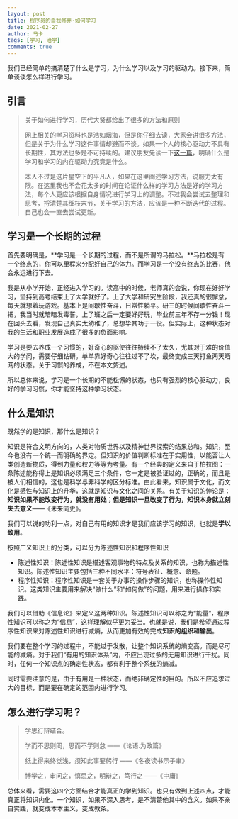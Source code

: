 ```yaml
---
layout: post
title: 程序员的自我修养·如何学习
date: 2021-02-27
author: 乌卡
tags: [学习, 治学]
comments: true
---
```


我们已经简单的搞清楚了什么是学习，为什么学习以及学习的驱动力。接下来，简单谈谈怎么样进行学习。

## 引言

> 关于如何进行学习，历代大贤都给出了很多的方法和原则
>
> 网上相关的学习资料也是浩如烟海，但是你仔细去读，大家会讲很多方法，但是关于为什么学习这件事情却避而不谈。如果一个人的核心驱动力不具有长期性，其方法也多是不可持续的。建议朋友先读一下[这一篇](https://qqfly1to19.github.io/blog/)，明确什么是学习和学习的内在驱动力究竟是什么。
>
> 本人不过是这片星空下的平凡人，如果在这里阐述学习方法，说服力太有限。在这里我也不会花太多的时间在论证什么样的学习方法是好的学习方法，每个人更应该根据自身情况进行学习上的调整。不过我会尝试去整理和思考，捋清楚其细枝末节，关于学习的方法，应该是一种不断迭代的过程。自己也会一直去尝试更新。

## 学习是一个长期的过程

首先要明确是，**学习是一个长期的过程，而不是所谓的马拉松。**马拉松是有一个终点的，你可以里程来分配好自己的体力。而学习是一个没有终点的比赛，他会永远进行下去。

我是从小学开始，正经进入学习的。读高中的时候，老师真的会说，你现在好好学习，坚持到高考结束上了大学就好了。上了大学和研究生阶段，我还真的很懈怠，每天就想着玩游戏。基本上是间歇性奋斗，日常性躺平。研三的时候间歇性奋斗一把，我当时就暗暗发毒誓，上了班之后一定要好好玩，毕业前三年不存一分钱！现在回头去看，发现自己真实太幼稚了，总想毕其功于一役。但实际上，这种状态对我的生活和职业发展造成了很多的负面影响。

学习是要去养成一个习惯的，好奇心的驱使往往持续不了太久，尤其对于难的价值大的学问，需要仔细钻研。单单靠好奇心往往过不了坎，最终变成三天打鱼两天晒网的状态。关于习惯的养成，不在本文赘述。

所以总体来说，学习是一个长期的不能松懈的状态，也只有强烈的核心驱动力，良好的学习习惯，你才能坚持这种学习状态。

## 什么是知识

既然学的是知识，那什么是知识？

知识是符合文明方向的，人类对物质世界以及精神世界探索的结果总和。知识，至今也没有一个统一而明确的界定。但知识的价值判断标准在于实用性，以能否让人类创造新物质，得到力量和权力等等为考量。有一个经典的定义来自于柏拉图：一条陈述能称得上是知识必须满足三个条件，它一定是被验证过的，正确的，而且是被人们相信的，这也是科学与非科学的区分标准。由此看来，知识属于文化，而文化是感性与知识上的升华，这就是知识与文化之间的关系。有关于知识的悖论是：**知识如果不能改变行为，就没有用处；但是知识一旦改变了行为，知识本身就立刻失去意义**——《未来简史》。

我们可以说的功利一点，对自己有用的知识才是我们应该学习的知识，也就是**学以致用**。

按照广义知识上的分类，可以分为陈述性知识和程序性知识

- 陈述性知识：陈述性知识是描述客观事物的特点及关系的知识，也称为描述性知识。陈述性知识主要包括三种不同水平：符号表征、概念、命题。
- 程序性知识：程序性知识是一套关于办事的操作步骤的知识，也称操作性知识。这类知识主要用来解决“做什么”和“如何做”的问题，用来进行操作和实践。

我们可以借助《信息论》来定义这两种知识。陈述性知识可以称之为“能量”，程序性知识可以称之为“信息”，这样理解似乎更为妥当。也就是说，我们是希望通过程序性知识来对陈述性知识进行减熵，从而更加有效的完成**知识的组织和输出**。

我们要在整个学习的过程中，不能过于发散，让整个知识系统的熵变高。而是尽可能的减熵。对于我们“有用的知识体系”内，不应出现过多的无用知识进行干扰。同时，任何一个知识点的确定性状态，都有利于整个系统的熵减。

同时需要注意的是，由于有用是一种状态，而绝非确定性的目的。所以不应追求过大的目标，而是要在确定的范围内进行学习。

## 怎么进行学习呢？

> 学思行辩结合。
>
> 学而不思则罔，思而不学则怠 ——《论语.为政篇》
>
> 纸上得来终觉浅，须知此事要躬行 ——《冬夜读书示子聿》
>
> 博学之，审问之，慎思之，明辩之，笃行之 ——《中庸》

总体来看，需要这四个方面结合才能真正的学到知识。也只有做到上述四点，才能真正将知识内化。一个知识，如果不深入思考，是不清楚他其中的含义。如果不亲自实践，就变成本本主义，变成教条。



